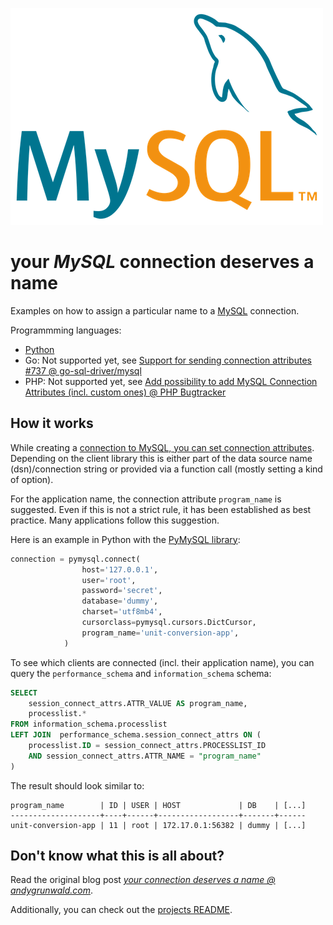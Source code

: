 ![MySQL logo](../images/mysql-logo.png)

# your _MySQL_ connection deserves a name

Examples on how to assign a particular name to a [MySQL](https://www.mysql.com/) connection.

Programmming languages:

- [Python](./python)
- Go: Not supported yet, see [Support for sending connection attributes #737 @ go-sql-driver/mysql](https://github.com/go-sql-driver/mysql/pull/737)
- PHP: Not supported yet, see [Add possibility to add MySQL Connection Attributes (incl. custom ones) @ PHP Bugtracker](https://bugs.php.net/bug.php?id=81314)

## How it works

While creating a [connection to MySQL, you can set connection attributes](https://dev.mysql.com/doc/refman/8.0/en/performance-schema-connection-attribute-tables.html).
Depending on the client library this is either part of the data source name (dsn)/connection string or provided via a function call (mostly setting a kind of option).

For the application name, the connection attribute `program_name` is suggested.
Even if this is not a strict rule, it has been established as best practice.
Many applications follow this suggestion.

Here is an example in Python with the [PyMySQL library](https://pypi.org/project/PyMySQL/):

```python
connection = pymysql.connect(
                host='127.0.0.1',
                user='root',
                password='secret',
                database='dummy',
                charset='utf8mb4',
                cursorclass=pymysql.cursors.DictCursor,
                program_name='unit-conversion-app',
            )
```

To see which clients are connected (incl. their application name), you can query the `performance_schema` and `information_schema` schema:

```sql
SELECT
	session_connect_attrs.ATTR_VALUE AS program_name,
	processlist.*
FROM information_schema.processlist
LEFT JOIN  performance_schema.session_connect_attrs ON (
	processlist.ID = session_connect_attrs.PROCESSLIST_ID
	AND session_connect_attrs.ATTR_NAME = "program_name"
)
```

The result should look similar to:

```
program_name        | ID | USER | HOST             | DB    | [...]
--------------------+----+------+------------------+-------+------
unit-conversion-app | 11 | root | 172.17.0.1:56382 | dummy | [...]
```

## Don't know what this is all about?

Read the original blog post [_your connection deserves a name @ andygrunwald.com_](https://andygrunwald.com/blog/your-connection-deserves-a-name/ "Article your connection deserves a name at Andy Grunwalds blog").

Additionally, you can check out the [projects README](https://github.com/andygrunwald/your-connection-deserves-a-name#readme).